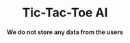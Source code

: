 <h1 align="center">
  <br>
  Tic-Tac-Toe AI
  <br>
</h1>

<h4 align="center">We do not store any data from the users</h4>
